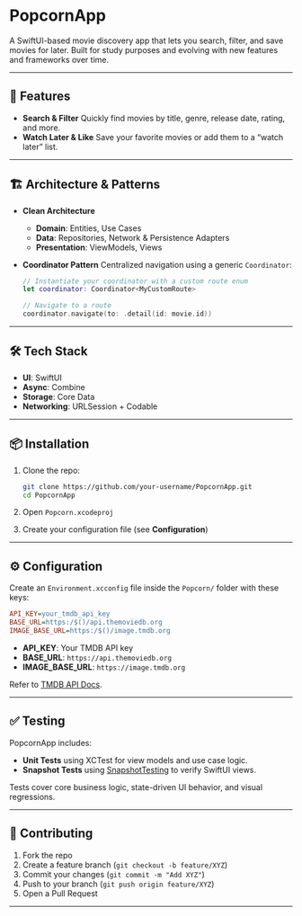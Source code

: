 # PopcornApp

A SwiftUI-based movie discovery app that lets you search, filter, and save movies for later. Built for study purposes and evolving with new features and frameworks over time.

---

## 🚀 Features

* **Search & Filter**
  Quickly find movies by title, genre, release date, rating, and more.
* **Watch Later & Like**
  Save your favorite movies or add them to a “watch later” list.

---

## 🏗 Architecture & Patterns

* **Clean Architecture**

  * **Domain**: Entities, Use Cases
  * **Data**: Repositories, Network & Persistence Adapters
  * **Presentation**: ViewModels, Views
* **Coordinator Pattern**
  Centralized navigation using a generic `Coordinator`:

  ```swift
  // Instantiate your coordinator with a custom route enum
  let coordinator: Coordinator<MyCustomRoute>

  // Navigate to a route
  coordinator.navigate(to: .detail(id: movie.id))
  ```

---

## 🛠️ Tech Stack

* **UI**: SwiftUI
* **Async**: Combine
* **Storage**: Core Data
* **Networking**: URLSession + Codable

---

## 📦 Installation

1. Clone the repo:

   ```bash
   git clone https://github.com/your-username/PopcornApp.git
   cd PopcornApp
   ```
2. Open `Popcorn.xcodeproj`
3. Create your configuration file (see **Configuration**)

---

## ⚙️ Configuration

Create an `Environment.xcconfig` file inside the `Popcorn/` folder with these keys:

```ini
API_KEY=your_tmdb_api_key
BASE_URL=https:/$()/api.themoviedb.org
IMAGE_BASE_URL=https:/$()/image.tmdb.org
```

* **API\_KEY**: Your TMDB API key
* **BASE\_URL**: `https://api.themoviedb.org`
* **IMAGE\_BASE\_URL**: `https://image.tmdb.org`

Refer to [TMDB API Docs](https://developer.themoviedb.org/docs).

---

## ✅ Testing

PopcornApp includes:

* **Unit Tests** using XCTest for view models and use case logic.
* **Snapshot Tests** using [SnapshotTesting](https://github.com/pointfreeco/swift-snapshot-testing) to verify SwiftUI views.

Tests cover core business logic, state-driven UI behavior, and visual regressions.

---

## 🤝 Contributing

1. Fork the repo
2. Create a feature branch (`git checkout -b feature/XYZ`)
3. Commit your changes (`git commit -m "Add XYZ"`)
4. Push to your branch (`git push origin feature/XYZ`)
5. Open a Pull Request

---
